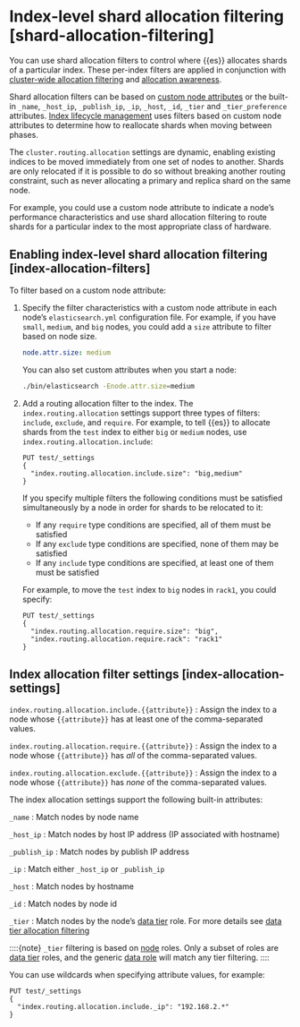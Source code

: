 # Index-level shard allocation filtering [shard-allocation-filtering]

You can use shard allocation filters to control where {{es}} allocates shards of a particular index. These per-index filters are applied in conjunction with [cluster-wide allocation filtering](asciidocalypse://docs/elasticsearch/docs/reference/elasticsearch/configuration-reference/cluster-level-shard-allocation-routing-settings.md#cluster-shard-allocation-filtering) and [allocation awareness](../../../deploy-manage/distributed-architecture/shard-allocation-relocation-recovery/shard-allocation-awareness.md).

Shard allocation filters can be based on [custom node attributes](asciidocalypse://docs/elasticsearch/docs/reference/elasticsearch/configuration-reference/node-settings.md#custom-node-attributes) or the built-in `_name`, `_host_ip`, `_publish_ip`, `_ip`, `_host`, `_id`, `_tier` and `_tier_preference` attributes. [Index lifecycle management](../../../manage-data/lifecycle/index-lifecycle-management.md) uses filters based on custom node attributes to determine how to reallocate shards when moving between phases.

The `cluster.routing.allocation` settings are dynamic, enabling existing indices to be moved immediately from one set of nodes to another. Shards are only relocated if it is possible to do so without breaking another routing constraint, such as never allocating a primary and replica shard on the same node.

For example, you could use a custom node attribute to indicate a node’s performance characteristics and use shard allocation filtering to route shards for a particular index to the most appropriate class of hardware.


## Enabling index-level shard allocation filtering [index-allocation-filters] 

To filter based on a custom node attribute:

1. Specify the filter characteristics with a custom node attribute in each node’s `elasticsearch.yml` configuration file. For example, if you have `small`, `medium`, and `big` nodes, you could add a `size` attribute to filter based on node size.

    ```yaml
    node.attr.size: medium
    ```

    You can also set custom attributes when you start a node:

    ```sh
    ./bin/elasticsearch -Enode.attr.size=medium
    ```

2. Add a routing allocation filter to the index. The `index.routing.allocation` settings support three types of filters: `include`, `exclude`, and `require`. For example, to tell {{es}} to allocate shards from the `test` index to either `big` or `medium` nodes, use `index.routing.allocation.include`:

    ```console
    PUT test/_settings
    {
      "index.routing.allocation.include.size": "big,medium"
    }
    ```

    If you specify multiple filters the following conditions must be satisfied simultaneously by a node in order for shards to be relocated to it:

    * If any `require` type conditions are specified, all of them must be satisfied
    * If any `exclude` type conditions are specified, none of them may be satisfied
    * If any `include` type conditions are specified, at least one of them must be satisfied

    For example, to move the `test` index to `big` nodes in `rack1`, you could specify:

    ```console
    PUT test/_settings
    {
      "index.routing.allocation.require.size": "big",
      "index.routing.allocation.require.rack": "rack1"
    }
    ```



## Index allocation filter settings [index-allocation-settings] 

`index.routing.allocation.include.{{attribute}}`
:   Assign the index to a node whose `{{attribute}}` has at least one of the comma-separated values.

`index.routing.allocation.require.{{attribute}}`
:   Assign the index to a node whose `{{attribute}}` has *all* of the comma-separated values.

`index.routing.allocation.exclude.{{attribute}}`
:   Assign the index to a node whose `{{attribute}}` has *none* of the comma-separated values.

The index allocation settings support the following built-in attributes:

`_name`
:   Match nodes by node name

`_host_ip`
:   Match nodes by host IP address (IP associated with hostname)

`_publish_ip`
:   Match nodes by publish IP address

`_ip`
:   Match either `_host_ip` or `_publish_ip`

`_host`
:   Match nodes by hostname

`_id`
:   Match nodes by node id

`_tier`
:   Match nodes by the node’s [data tier](../../../manage-data/lifecycle/data-tiers.md) role. For more details see [data tier allocation filtering](asciidocalypse://docs/elasticsearch/docs/reference/elasticsearch/index-settings/data-tier-allocation-settings.md)

::::{note} 
`_tier` filtering is based on [node](asciidocalypse://docs/elasticsearch/docs/reference/elasticsearch/configuration-reference/node-settings.md) roles. Only a subset of roles are [data tier](../../../manage-data/lifecycle/data-tiers.md) roles, and the generic [data role](../../../deploy-manage/distributed-architecture/clusters-nodes-shards/node-roles.md#data-node-role) will match any tier filtering.
::::


You can use wildcards when specifying attribute values, for example:

```console
PUT test/_settings
{
  "index.routing.allocation.include._ip": "192.168.2.*"
}
```

